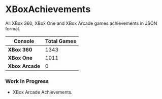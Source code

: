 # XBoxAchievements
All XBox 360, XBox One and XBox Arcade games achievements in JSON format.


| Console         | Total Games |
| --------------- | ----------- |
| **XBox 360**    | 1343        |
| **XBox One**    | 1011        |
| **Xbox Arcade** | 0           |


### Work In Progress
- XBox Arcade Achievements.
